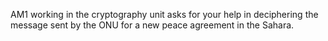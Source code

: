 AM1 working in the cryptography unit asks for your help in deciphering the message sent by the ONU for a new peace agreement in the Sahara.
